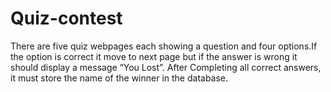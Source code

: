 # Quiz-contest
There are five quiz webpages each showing a question and four options.If the option is correct it move to next page but if the answer is wrong it should display a message  “You Lost”. After Completing all correct answers, it must store the name of the winner in the database.  
